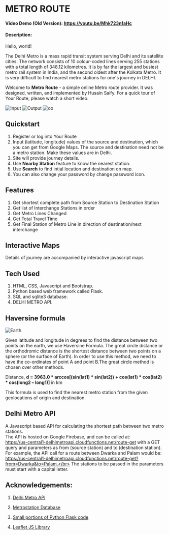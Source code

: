# METRO ROUTE
#### Video Demo (Old Version):  <https://youtu.be/Mhk723n1aHc>
#### Description:
Hello, world!

The Delhi Metro is a mass rapid transit system serving Delhi and its satellite cities. The network consists of 10 colour-coded lines serving 255 stations with a total length of 348.12 kilometres. It is by far the largest and busiest metro rail system in India, and the second oldest after the Kolkata Metro. It is very difficult to find nearest metro stations for one's journey in DELHI.

Welcome to **Metro Route** - a simple online Metro route provider. It was designed, written, and implemented by Husain Saify. For a quick tour of Your Route, please watch a short video.

![Input](https://i.imgur.com/n1m4tct.jpg)
![Output](https://i.imgur.com/t8PX1dr.jpeg)
![oo](https://i.imgur.com/ZUF7U24.jpeg)

## Quickstart

 1. Register or log into Your Route
 2. Input (latitude, longitude) values of the source and destination, which you can get from Google Maps. The source and destination need not be a metro station. Make these values are in Delhi.
 3. Site will provide journey details.
 4. Use **Nearby Station** feature to know the nearest station.
 5. Use **Search** to find intial location and destination on map.
 4. You can also change your password by change password icon.

## Features

 1. Get shortest complete path from Source Station to Destination
    Station
 2. Get list of Interchange Stations in order
 3. Get Metro Lines Changed
 4. Get Total Travel Time
 5. Get Final Station of Metro Line in direction of destination/next interchange

## Interactive Maps

 Details of journey are accompanied by interactive javascript maps

## Tech Used
 1. HTML, CSS, Javascript and Bootstrap.
 2. Python based web framework called Flask.
 3. SQL and sqlite3 database.
 4. DELHI METRO API.

## Haversine formula

![Earth](https://imgur.com/IpW1q2h.png)

Given latitude and longitude in degrees to find the distance between two points on the earth, we use Haversine Formula.
The great circle distance or the orthodromic distance is the shortest distance between two points on a sphere (or the surface of Earth). In order to use this method, we need to have the co-ordinates of point A and point B.The great circle method is chosen over other methods.

Distance, **d = 3963.0 * arccos[(sin(lat1) * sin(lat2)) + cos(lat1) * cos(lat2) * cos(long2 – long1)]** in km

This formula is used to find the nearest metro station from the given geolocations of origin and destination.


## Delhi Metro API
  A Javascript based API for calculating the shortest path between two metro stations.</br>
  The API is hosted on Google Firebase, and can be called at:</br>
  https://us-central1-delhimetroapi.cloudfunctions.net/route-get
  with a GET query and parameters as from (source station) and to (destination station).</br>
  For example, the API call for a route between Dwarka and Palam would be: https://us-central1-delhimetroapi.cloudfunctions.net/route-get?from=Dwarka&to=Palam.</br>
  The stations to be passed in the parameters must start with a capital letter.

## Acknowledgements:

  1. [Delhi Metro API](https://github.com/Mansehej/DelhiMetroAPI)
  2. [Metrostation Database](https://www.kaggle.com/datasets/kunalgupta2616/delhi-metro-stations-data)
  3. [Small portions of Python Flask code](https://cs50.harvard.edu/x/2022/psets/9/finance/)

  4. [Leaflet JS Library](https://leafletjs.com/)

